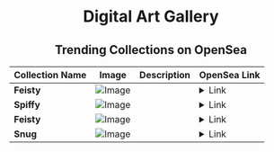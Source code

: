 <div align="center">

# Digital Art Gallery

## Trending Collections on OpenSea

| Collection Name                       | Image                                                                                     | Description                       | OpenSea Link                                                                                          |
|---------------------------------------|-------------------------------------------------------------------------------------------|-----------------------------------|--------------------------------------------------------------------------------------------------------|
| **Feisty** | ![Image](https://i.seadn.io/s/raw/files/f4c8d55a27c15627e57573720de025e7.jpg?w=500&auto=format?w=200&auto=format) |  | <details><summary>Link</summary>[Feisty](https://opensea.io/collection/feisty-927)</details> |
| **Spiffy** | ![Image](https://i.seadn.io/s/raw/files/e64d686dc02a112c00e696c3d3e345b5.jpg?w=500&auto=format?w=200&auto=format) |  | <details><summary>Link</summary>[Spiffy](https://opensea.io/collection/spiffy-919)</details> |
| **Feisty** | ![Image](https://i.seadn.io/s/raw/files/f4c8d55a27c15627e57573720de025e7.jpg?w=500&auto=format?w=200&auto=format) |  | <details><summary>Link</summary>[Feisty](https://opensea.io/collection/feisty-926)</details> |
| **Snug** | ![Image](https://i.seadn.io/s/raw/files/98a312fddedc4a8f060b7fa8dd334773.jpg?w=500&auto=format?w=200&auto=format) |  | <details><summary>Link</summary>[Snug](https://opensea.io/collection/snug-450)</details> |

</div>